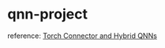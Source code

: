 # qnn-project

reference: [Torch Connector and Hybrid QNNs](https://qiskit.org/ecosystem/machine-learning/tutorials/05_torch_connector.html#Optimizer)